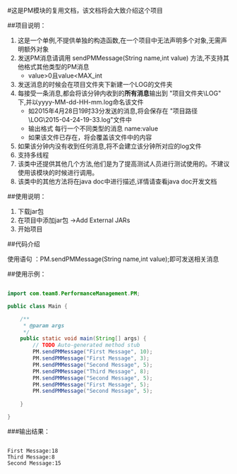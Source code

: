 #这是PM模块的复用文档，该文档将会大致介绍这个项目

##项目说明：

1. 这是一个单例,不提供单独的构造函数,在一个项目中无法声明多个对象,无需声明额外对象
2. 发送PM消息请调用  sendPMMessage(String name,int value) 方法,不支持其他格式其他类型的PM消息
    * value>0且value<MAX_int
3. 发送消息的时候会在项目文件夹下新建一个LOG的文件夹
4. 每接受一条消息,都会将该分钟内收到的**所有消息**输出到 "项目文件夹\LOG" 下,并以yyyy-MM-dd-HH-mm.log命名该文件
    * 如2015年4月28日19时33分发送的消息,将会保存在  "项目路径\LOG\2015-04-24-19-33.log"文件中
    * 输出格式  每行一个不同类型的消息    name:value
    * 如果该文件已存在，将会覆盖该文件中的内容
5. 如果该分钟内没有收到任何消息,将不会建立该分钟所对应的log文件
6. 支持多线程
7. 该类中还提供其他几个方法,他们是为了提高测试人员进行测试使用的。不建议使用该模块的时候进行调用。
8. 该类中的其他方法将在java doc中进行描述,详情请查看java doc开发文档

##使用说明：

1. 下载jar包
2. 在项目中添加jar包 ->Add External JARs
3. 开始项目

##代码介绍

使用语句 ：PM.sendPMMessage(String name,int value);即可发送相关消息


##使用示例：

``` java

import com.team8.PerformanceManagement.PM;

public class Main {

	/**
	 * @param args
	 */
	public static void main(String[] args) {
		// TODO Auto-generated method stub
		PM.sendPMMessage("First Message", 10);
		PM.sendPMMessage("First Message", 3);
		PM.sendPMMessage("Second Message", 5);
		PM.sendPMMessage("Third Message", 8);
		PM.sendPMMessage("Second Message", 5);
		PM.sendPMMessage("First Message", 5);
		PM.sendPMMessage("Second Message", 5);
		
	}

}

```

###输出结果：

```

First Message:18
Third Message:8
Second Message:15

```

